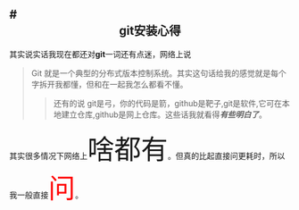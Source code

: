 #<center>git安装心得</center>  
  ---  
  其实说实话我现在都还对**git**一词还有点迷，网络上说
>Git 就是一个典型的分布式版本控制系统。其实这句话给我的感觉就是每个字拆开我都懂，但和在一起我怎么都看不懂。
>>还有的说
>>git是弓，你的代码是箭，github是靶子,git是软件,它可在本地建立仓库,github是网上仓库。这些话我就看得***有些明白了***。

其实很多情况下网络上<font face="宋体" size=10>啥都有</font>。但真的比起直接问更耗时，所以我一般直接<font color=red size=72>问</font>。